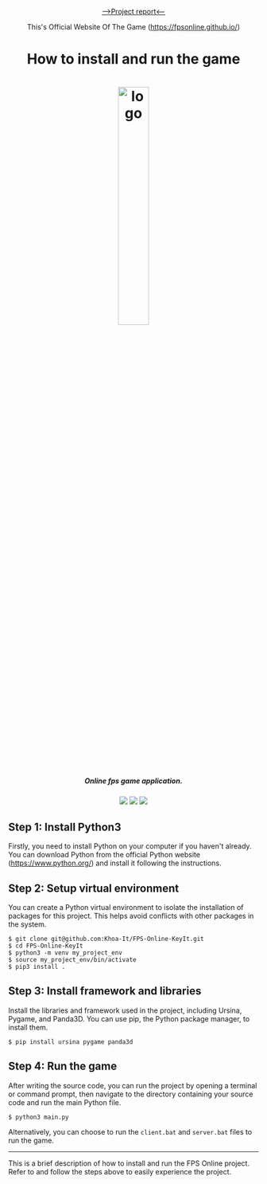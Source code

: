 <p align="center"><a href="https://drive.google.com/viewerng/viewer?url=https://drive.google.com/uc?id=1mcANfxKMmVUHu0TnDH3wYGSvY5Pz1htd">-->Project report<--</a></p>
<p align="center">This's Official Website Of The Game (<a href="https://fpsonline.github.io/">https://fpsonline.github.io/</a>)</p>
<h1 align="center">How to install and run the game</h1>
<h1 align="center"><img src="https://github.com/Khoa-It/FPS-Online-KeyIt/assets/104067198/2bd2dbc4-70e6-49c9-bb0e-ad5f112f7d18" alt="logo" width="35%"></h1>
<h5 align="center"><i align="center">Online fps game application.</i></h5>
<p align="center">
  <img src="https://img.shields.io/badge/release-coming%20soon-blue">
  <img src="https://img.shields.io/github/license/raudio-project/raudio-server?color=red">
  <img src="https://img.shields.io/github/issues/raudio-project/raudio-server?color=green">
</p>
<h2>Step 1: Install Python3</h2>
<p>Firstly, you need to install Python on your computer if you haven't already. You can download Python from the official Python website (<a href="https://www.python.org/">https://www.python.org/</a>) and install it following the instructions.</p>

<h2>Step 2: Setup virtual environment</h2>
<p>You can create a Python virtual environment to isolate the installation of packages for this project. This helps avoid conflicts with other packages in the system.</p>
<pre><code>$ git clone git@github.com:Khoa-It/FPS-Online-KeyIt.git
$ cd FPS-Online-KeyIt
$ python3 -m venv my_project_env
$ source my_project_env/bin/activate
$ pip3 install .
</code></pre>

<h2>Step 3: Install framework and libraries</h2>
<p>Install the libraries and framework used in the project, including Ursina, Pygame, and Panda3D. You can use pip, the Python package manager, to install them.</p>
<pre><code>$ pip install ursina pygame panda3d
</code></pre>

<h2>Step 4: Run the game</h2>
<p>After writing the source code, you can run the project by opening a terminal or command prompt, then navigate to the directory containing your source code and run the main Python file.</p>
<pre><code>$ python3 main.py
</code></pre>
<p>Alternatively, you can choose to run the <code>client.bat</code> and <code>server.bat</code> files to run the game.</p>

<hr>

<p>This is a brief description of how to install and run the FPS Online project. Refer to and follow the steps above to easily experience the project.</p>




